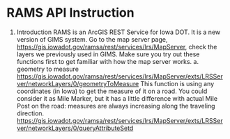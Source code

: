 # RAMS API Instruction

1. Introduction
RAMS is an ArcGIS REST Service for Iowa DOT. It is a new version of GIMS system.
Go to the map server page, https://gis.iowadot.gov/ramsa/rest/services/lrs/MapServer, check the layers we previously used in GIMS.
Make sure you try out these functions first to get familiar with how the map server works.
a. geometry to measure
https://gis.iowadot.gov/ramsa/rest/services/lrs/MapServer/exts/LRSServer/networkLayers/0/geometryToMeasure
This function is using any coordinates (in Iowa) to get the measure of it on a road. You could consider it as Mile Marker, but it has a little difference with actual Mile Post on the road: measures are always increasing along the traveling direction.
https://gis.iowadot.gov/ramsa/rest/services/lrs/MapServer/exts/LRSServer/networkLayers/0/queryAttributeSetd
